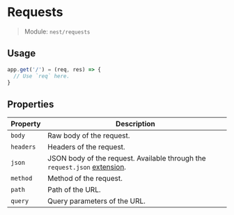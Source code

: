 # Requests

> Module: `nest/requests`

## Usage

```js
app.get('/') = (req, res) => {
  // Use `req` here.
}
```

## Properties

| Property | Description              |
| -------- | ------------------------ |
| `body`          | Raw body of the request.                                     |
| `headers`       | Headers of the request.                                      |
| `json` | JSON body of the request. Available through the `request.json` [extension](Extensions.md). |
| `method`        | Method of the request.                                       |
| `path`          | Path of the URL.                                             |
| `query`         | Query parameters of the URL.                                 |

